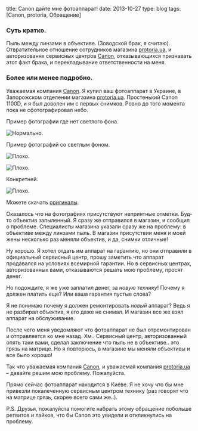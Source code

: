 title: Canon дайте мне фотоаппарат!
date: 2013-10-27
type: blog
tags: [Canon, protoria, Обращение]

### Суть кратко.

Пыль между линзами в объективе. (Зоводской брак, я считаю). Отвратительное отношение сотрудников магазина [protoria.ua](http://protoria.ua/), и авторизованнх сервисных центров [Canon](http://www.canon.ua/), отказывающихся признавать этот факт брака, и перекладывание ответственности на меня.

### Более или менее подробно.

Уважаемая компания [Canon](http://www.canon.ua/). Я купил ваш фотоаппарат в Украине, в Запорожском отделении магазина [protoria.ua](http://protoria.ua/). Простенький Canon 1100D, и я был доволен им с первых снимков. Ровно до того момента пока не сфотографировал небо. 

Пример фотографии где нет светлого фона.

![Нормально.](/static/files/no_light_back.JPG)

Пример фотографий со светлым фоном.

![Плохо.](/static/files/light_back1.JPG)

![Плохо.](/static/files/light_back2.JPG)

Конкретней.

![Плохо.](/static/files/light_back_both.jpg)

Можете скачать [оригиналы](/static/files/origins_bad_photo.zip).

Оказалось что на фотографиях присутствуют неприятные отметки. Буд-то объектив запыленный. Я сразу же отправился в магазин, и сообщил о проблеме. Специалисты магазина указали сразу же на проблему: в объективе между линзами пыль. В магазин присутствии меня и моей жены несколько раз меняли объектив, и да, снимки отличные!

Ну хорошо. Я хотел отдать им аппарат на гарантию, но они отправили в официальный сервисный центр, прошу заметить что аппарат продавался на условиях всемирной гарантии. Но в сервисных центрах, авторизованных вами, отказываются решать мою проблему, просят денег.

Но подождите, я же уже заплатил денег, за *новую технику*! Почему я должен платить еще? Или ваша гарантия пустые слова?

Я не понимаю почему я должен ремонтировать *новый* аппарат? Ведь я не разбирал объектив, я его даже не снимал. И магазин все же взял аппарат на обслуживание.

После чего меня уведомляют что фотоаппарат не был отремонтирован и отправляется ко мне назад. Хм.. Сервисный центр, авторизованный опять таки вами, сделал заключение что пыль не в объективе.. это грязь на матрице. Но я повторюсь, в магазине мы меняли объективы и все было хорошо! 

Так что уважаемая компания [Canon](http://www.canon.ua/), и уважаемая компания [protoria.ua](http://protoria.ua/) – давайте решим мою проблему. Пожалуйста.

Прямо сейчас фотоаппарат находится в Киеве. Я не хочу что бы мне привезли покалеченную сервисным центром технику (раз говорят что на матрице грязь, скорее всего сами же..).

P.S. Друзья, пожалуйста помогите набрать этому обращение побольше ретвитов и лайков, что бы Canon это увидели и откликнулись на проблему.